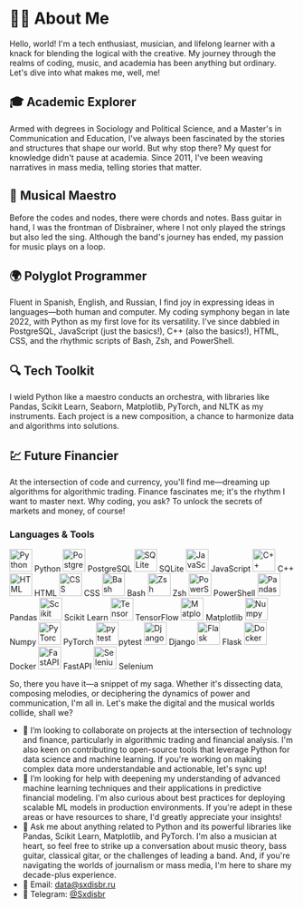 # 👨‍💻 About Me

Hello, world! I'm a tech enthusiast, musician, and lifelong learner with a knack for blending the logical with the creative. My journey through the realms of coding, music, and academia has been anything but ordinary. Let's dive into what makes me, well, me!

## 🎓 Academic Explorer
Armed with degrees in Sociology and Political Science, and a Master's in Communication and Education, I've always been fascinated by the stories and structures that shape our world. But why stop there? My quest for knowledge didn't pause at academia. Since 2011, I've been weaving narratives in mass media, telling stories that matter.

## 🎵 Musical Maestro
Before the codes and nodes, there were chords and notes. Bass guitar in hand, I was the frontman of Disbrainer, where I not only played the strings but also led the sing. Although the band's journey has ended, my passion for music plays on a loop.

## 🌍 Polyglot Programmer
Fluent in Spanish, English, and Russian, I find joy in expressing ideas in languages—both human and computer. My coding symphony began in late 2022, with Python as my first love for its versatility. I've since dabbled in PostgreSQL, JavaScript (just the basics!), C++ (also the basics!), HTML, CSS, and the rhythmic scripts of Bash, Zsh, and PowerShell.

## 🔍 Tech Toolkit
I wield Python like a maestro conducts an orchestra, with libraries like Pandas, Scikit Learn, Seaborn, Matplotlib, PyTorch, and NLTK as my instruments. Each project is a new composition, a chance to harmonize data and algorithms into solutions.

## 💹 Future Financier
At the intersection of code and currency, you'll find me—dreaming up algorithms for algorithmic trading. Finance fascinates me; it's the rhythm I want to master next. Why coding, you ask? To unlock the secrets of markets and money, of course!

### Languages & Tools
<p>
  <img src="https://cdn.jsdelivr.net/gh/devicons/devicon@latest/icons/python/python-original.svg" width="40" height="40" alt="Python"> Python
  <img src="https://cdn.jsdelivr.net/gh/devicons/devicon@latest/icons/postgresql/postgresql-original.svg" width="40" height="40" alt="PostgreSQL"> PostgreSQL
   <img src="https://cdn.jsdelivr.net/gh/devicons/devicon@latest/icons/sqlite/sqlite-original.svg" width="40" height="40" alt="SQLite" /> SQLite
  <img src="https://cdn.jsdelivr.net/gh/devicons/devicon@latest/icons/javascript/javascript-original.svg" width="40" height="40" alt="JavaScript"> JavaScript
  <img src="https://cdn.jsdelivr.net/gh/devicons/devicon@latest/icons/cplusplus/cplusplus-original.svg" width="40" height="40" alt="C++"> C++
  <img src="https://cdn.jsdelivr.net/gh/devicons/devicon@latest/icons/html5/html5-original.svg" width="40" height="40" alt="HTML"> HTML
  <img src="https://cdn.jsdelivr.net/gh/devicons/devicon@latest/icons/css3/css3-original.svg" width="40" height="40" alt="CSS"> CSS
  <img src="https://cdn.jsdelivr.net/gh/devicons/devicon@latest/icons/bash/bash-original.svg" width="40" height="40" alt="Bash"> Bash
  <img src="https://cdn.jsdelivr.net/gh/devicons/devicon@latest/icons/ohmyzsh/ohmyzsh-original.svg" width="40" height="40" alt="Zsh"> Zsh
  <img src="https://cdn.jsdelivr.net/gh/devicons/devicon@latest/icons/powershell/powershell-original.svg" width="40" height="40" alt="PowerShell"> PowerShell
  <img src="https://cdn.jsdelivr.net/gh/devicons/devicon@latest/icons/pandas/pandas-original-wordmark.svg" width="40" height="40" alt="Pandas"> Pandas
  <img src="https://cdn.jsdelivr.net/gh/devicons/devicon@latest/icons/scikitlearn/scikitlearn-original.svg" width="40" height="40" alt="Scikit Learn"> Scikit Learn
  <img src="https://cdn.jsdelivr.net/gh/devicons/devicon@latest/icons/tensorflow/tensorflow-original.svg" width="40" height="40" alt="TensorFlow"/> TensorFlow    
  <img src="https://cdn.jsdelivr.net/gh/devicons/devicon@latest/icons/matplotlib/matplotlib-original.svg" width="40" height="40" alt="Matplotlib"> Matplotlib
  <img src="https://cdn.jsdelivr.net/gh/devicons/devicon@latest/icons/numpy/numpy-original.svg" width="40" height="40" alt="Numpy"> Numpy
  <img src="https://cdn.jsdelivr.net/gh/devicons/devicon@latest/icons/pytorch/pytorch-original.svg" width="40" height="40" alt="PyTorch"> PyTorch
<img src="https://cdn.jsdelivr.net/gh/devicons/devicon@latest/icons/pytest/pytest-original.svg" width="40" height="40" alt="pytest"/>pytest      
<img src="https://cdn.jsdelivr.net/gh/devicons/devicon@latest/icons/django/django-plain.svg" width="40" height="40" alt="Django" /> Django       
  <img src="https://cdn.jsdelivr.net/gh/devicons/devicon@latest/icons/flask/flask-original.svg" width="40" height="40" alt="Flask"> Flask
  <img src="https://cdn.jsdelivr.net/gh/devicons/devicon@latest/icons/docker/docker-original.svg" width="40" height="40" alt="Docker"> Docker
  <img src="https://cdn.jsdelivr.net/gh/devicons/devicon@latest/icons/fastapi/fastapi-original.svg" width="40" height="40" alt="FastAPI"> FastAPI
  <img src="https://cdn.jsdelivr.net/gh/devicons/devicon@latest/icons/selenium/selenium-original.svg" width="40" height="40" alt="Selenium" /> Selenium               
</p>

So, there you have it—a snippet of my saga. Whether it's dissecting data, composing melodies, or deciphering the dynamics of power and communication, I'm all in. Let's make the digital and the musical worlds collide, shall we?
- 👯 I’m looking to collaborate on projects at the intersection of technology and finance, particularly in algorithmic trading and financial analysis. I'm also keen on contributing to open-source tools that leverage Python for data science and machine learning. If you're working on making complex data more understandable and actionable, let's sync up!
- 🤔 I’m looking for help with deepening my understanding of advanced machine learning techniques and their applications in predictive financial modeling. I'm also curious about best practices for deploying scalable ML models in production environments. If you're adept in these areas or have resources to share, I'd greatly appreciate your insights!
- 💬 Ask me about anything related to Python and its powerful libraries like Pandas, Scikit Learn, Matplotlib, and PyTorch. I'm also a musician at heart, so feel free to strike up a conversation about music theory, bass guitar, classical gitar, or the challenges of leading a band. And, if you're navigating the worlds of journalism or mass media, I'm here to share my decade-plus experience.
- 📧 Email: data@sxdisbr.ru
- 📢 Telegram: [@Sxdisbr](https://t.me/Sxdisbr)
